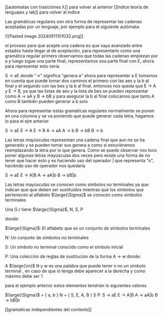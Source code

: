 [[automatas con trasiciónes λ]] para volver al anterior 
[[Indice teoría de lenguajes y lab]] para volver al indice


Las gramáticas regulares son otra forma de representar las cadenas aceptadas por un 
lenguaje, por ejemplo para el siguiente autómata:

![[Pasted image 20240911101032.png]]

el proceso para que acepte una cadena es que vaya avanzado entre estados hasta 
llegar al de aceptación, para representarlo como una gramática regular primero 
observamos que todas las cadenas empiezan por a y luego sigue una parte final,
representamos esa parte final con E, ahora para representar esto sería 

S -> aE donde "->" significa "genera a" ahora para representar a E tomamos en cuenta
que puede tomar dos caminos el primero con las aes y la b al final y el segundo con 
las bes y la b al final, entonces nos queda que E -> A y E -> B, ya que las listas de aes 
y la lista de bes se pueden representar como A -> aA y B -> bB y para asegurar la b al 
final colocamos que tanto A como B también pueden generar a b solo

Ahora para representar estas gramáticas regulares normalmente se ponen en una 
columna y se va poniendo que puede generar cada letra, hagamos lo para el ejm 
anterior

S -> aE
E -> A
E -> B
A -> aA
A -> b
B -> bB
B -> b

Las letras mayúsculas representan una cadena final que aun no se ha generado y se 
pueden tomar sus genera a como si estuviéramos reemplazando la letra por lo que 
genera. Como se puedo observar nos toco poner algunas letras mayúsculas dos 
veces pero existe una forma de no tener que hacer esto y es haciendo uso del 
operador |  que representa "o", haciendo uso de operador nos quedaría 

S -> aE
E -> A|B
A -> aA|b
B -> bB|b

Las letras mayúsculas se conocen como símbolos no terminales ya que indican que 
que deben ser sustituidos mientras que los símbolos que pertenecen al alfabeto $\large{\Sigma}$ 
se conocen como símbolos terminales 

Una G.r tiene $\large{\Sigma}$, N, S, P

donde:

$\large{\Sigma}$: El alfabeto que es un conjunto de símbolos terminales 

N: Un conjunto de símbolos no terminales 

S: Un símbolo no terminal conocido como el símbolo inicial 

P: Una colección de reglas de sustitución de la forma A -> w donde:

A $\large{\in}$ N y w es una palabra que puede tener o no un símbolo terminal , en caso de que 
lo tenga debe aparecer a la derecha y como máximo debe ser 1 

para el ejemplo anterior estos elementos tendrían lo siguientes valores

$\large{\Sigma}$ = { a, b }
N = { S, E, A, B }
S 
P:
S -> aE
E -> A|B
A -> aA|b
B -> bB|b

[[gramaticas independientes del contexto]]